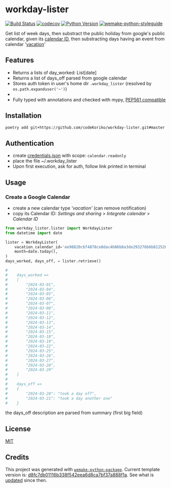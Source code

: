 # workday-lister

[![Build Status](https://github.com/codekoriko/workday-lister/workflows/test/badge.svg?branch=master&event=push)](https://github.com/codekoriko/workday-lister/actions?query=workflow%3Atest)
[![codecov](https://codecov.io/gh/codekoriko/workday-lister/branch/master/graph/badge.svg)](https://codecov.io/gh/codekoriko/workday-lister)
[![Python Version](https://img.shields.io/pypi/pyversions/workday-lister.svg)](https://pypi.org/project/workday-lister/)
[![wemake-python-styleguide](https://img.shields.io/badge/style-wemake-000000.svg)](https://github.com/wemake-services/wemake-python-styleguide)

Get list of week days, then substract the public holiday from google's public calendar, given its [calendar ID](https://gist.github.com/dhoeric/76bd1c15168ee0ee61ad3bf1730dcb65), then substracting days having an event from calendar '[vacation](https://calendar.google.com/calendar/embed?src=ee98820c6f4878ce8dac4b06b8a3de293276b6b8125200b5335092f60f7dce36%40group.calendar.google.com&ctz=Asia%2FHo_Chi_Minh)'


## Features

- Returns a lists of day_worked: List[date]
- Returns a list of days_off parsed from google calendar
- Stores auth token in user's home dir `.workday_lister` (resolved by `os.path.expanduser('~')`)
- 
- Fully typed with annotations and checked with mypy, [PEP561 compatible](https://www.python.org/dev/peps/pep-0561/)


## Installation

```bash
poetry add git+https://github.com/codeKoriko/workday-lister.git#master
```

## Authentication

- create [credentials.json](https://console.cloud.google.com/apis/credentials) with scope: `calendar.readonly`
- place the file ~/.workday_lister
- Upon first execution, ask for auth, follow link printed in terminal

## Usage

### Create a Google Calendar

- create a new calendar type _'vacation'_ (can remove notification)
- copy its Calendar ID: _Settings and sharing_ > _Integrate calendar_ > _Calendar ID_


```python
from workday_lister.lister import WorkdayLister
from datetime import date

lister = WorkdayLister(
    vacation_calendar_id='ee98820c6f4878ce8dac4b06b8a3de293276b6b8125200b5335092f60f7dce36@group.calendar.google.com',
    month=date.today(),
)
days_worked, days_off, = lister.retrieve()

#  
#    days_worked => 
#    [
#        "2024-03-01",
#        "2024-03-04",
#        "2024-03-05",
#        "2024-03-06",
#        "2024-03-07",
#        "2024-03-08",
#        "2024-03-11",
#        "2024-03-12",
#        "2024-03-13",
#        "2024-03-14",
#        "2024-03-15",
#        "2024-03-18",
#        "2024-03-19",
#        "2024-03-22",
#        "2024-03-25",
#        "2024-03-26",
#        "2024-03-27",
#        "2024-03-28",
#        "2024-03-29"
#    ]
#
#    days_off => 
#    {
#        "2024-03-20": "took a day off",
#        "2024-03-21": "took a day another one"
#    }
```

the days_off description are parsed from summary (first big field)

## License

[MIT](https://github.com/codekoriko/workday-lister/blob/master/LICENSE)


## Credits

This project was generated with [`wemake-python-package`](https://github.com/wemake-services/wemake-python-package). Current template version is: [d8fc7db01116b338f542eea6d8ca7bf37a888f1a](https://github.com/wemake-services/wemake-python-package/tree/d8fc7db01116b338f542eea6d8ca7bf37a888f1a). See what is [updated](https://github.com/wemake-services/wemake-python-package/compare/d8fc7db01116b338f542eea6d8ca7bf37a888f1a...master) since then.
